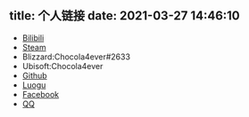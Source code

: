 title: 个人链接
date: 2021-03-27 14:46:10
---
- [Bilibili](https://space.bilibili.com/186517328)
- [Steam](https://steamcommunity.com/id/625850057)
- Blizzard:Chocola4ever#2633
- Ubisoft:Chocola4ever
- [Github](https://github.com/Chocola4ever)
- [Luogu](https://www.luogu.com.cn/user/40698)
- [Facebook](https://www.facebook.com/Chocola4ever)
- [QQ](mailto:chocola4ever@foxmail.com)